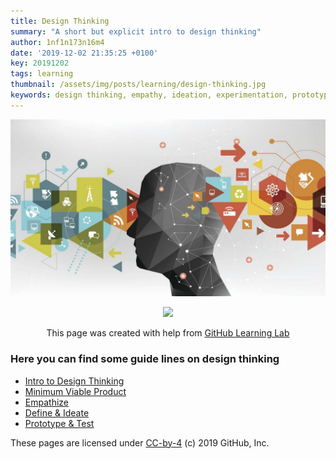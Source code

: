 ```yaml
---
title: Design Thinking
summary: "A short but explicit intro to design thinking"
author: 1nf1n173n16m4
date: '2019-12-02 21:35:25 +0100'
key: 20191202
tags: learning
thumbnail: /assets/img/posts/learning/design-thinking.jpg
keywords: design thinking, empathy, ideation, experimentation, prototype, test
---
```


<p align="center"><img src="/assets/img/posts/learning/design-thinking.jpg"></p>
<p align="center"><img width="100" src="https://lab.github.com/public/images/avatar.png"></p>

<p align="center">This page was created with help from <a href="https://lab.github.com/">GitHub Learning Lab</a></p>

### Here you can find some guide lines on design thinking
<!--more-->
- [Intro to Design Thinking](/post/2019/12/16/five-phases.html)
- [Minimum Viable Product](/post/2020/01/20/mvp.html)
- [Empathize](/post/2019/12/28/empathy.html)
- [Define & Ideate](/post/2020/01/16/define-and-ideate.html)
- [Prototype & Test](/post/2020/02/13/prototype-and-test.html)

These pages are licensed under [CC-by-4](LICENSE) (c) 2019 GitHub, Inc.
